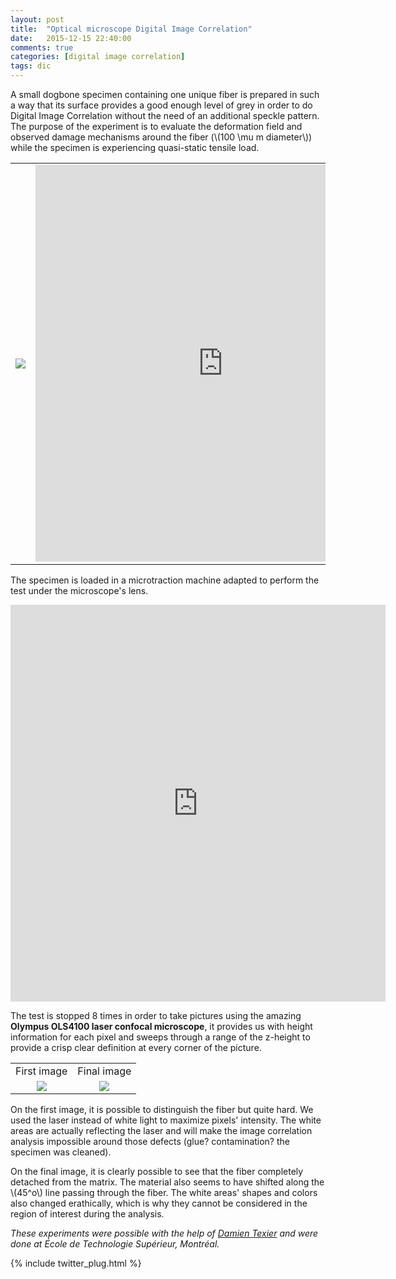 ```yaml
---
layout: post
title:  "Optical microscope Digital Image Correlation"
date:   2015-12-15 22:40:00
comments: true
categories: [digital image correlation]
tags: dic
---
```


   A small dogbone specimen containing one unique fiber is prepared in such a way that its surface provides a good enough level of grey in order to do Digital Image Correlation without the need of an additional speckle pattern.
   The purpose of the experiment is to evaluate the deformation field and observed damage mechanisms around the fiber (\\(100 \mu m diameter\\)) while the specimen is experiencing quasi-static tensile load.

<table style="width:100%">
  <tr>
    <td>
    <div align="center">
    <img src="{{ site.url }}/assets/minispeckle.png"/>
    </td>
    <td>
    <iframe width='600' height='635' src='https://pictures.lytro.com/ilyasst/pictures/1089008/embed' frameborder='0' allowfullscreen scrolling='no'></iframe>
    </td> 
  </tr>
</table>


   The specimen is loaded in a microtraction machine adapted to perform the test under the microscope's lens.

<div align="center">
<iframe width='600' height='635' src='https://pictures.lytro.com/ilyasst/pictures/1089009/embed' frameborder='0' allowfullscreen scrolling='no'></iframe>
</div>

   The test is stopped 8 times in order to take pictures using the amazing **Olympus OLS4100 laser confocal microscope**, it provides us with height information for each pixel and sweeps through a range of the z-height to provide a crisp clear definition at every corner of the picture.

<table style="width:100%">
  <tr>
    <td>First image</td>
    <td>Final image</td> 
  </tr>
  <tr>
    <td>
<div align="center">
<img src="{{ site.url }}/assets/Speck001_x10_02_scale.jpg"/>
</div>
    </td>
    <td>
<div align="center">
<img src="{{ site.url }}/assets/Speck001_x10_08_1.jpg"/>
</div>
    </td> 
  </tr>
</table>

   On the first image, it is possible to distinguish the fiber but quite hard. We used the laser instead of white light to maximize pixels' intensity.
   The white areas are actually reflecting the laser and will make the image correlation analysis impossible around those defects (glue? contamination? the specimen was cleaned).
   
   On the final image, it is clearly possible to see that the fiber completely detached from the matrix. The material also seems to have shifted along the \\(45^o\\) line passing through the fiber. The white areas' shapes and colors also changed erathically, which is why they cannot be considered in the region of interest during the analysis.
   
*These experiments were possible with the help of [Damien Texier](https://www.researchgate.net/profile/Damien_Texier) and were done at École de Technologie Supérieur, Montréal.*

{% include twitter_plug.html %}

